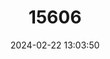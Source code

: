 ---
title: "15606"
category: "Handleyomys melanotis"
draft: false
date: 2024-02-22 13:03:50
languages:
  English: ["Black-eared Rice Rat"]
---